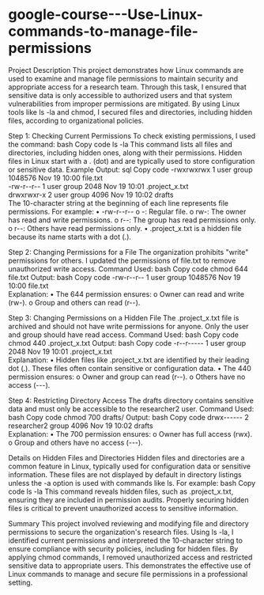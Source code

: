 # google-course---Use-Linux-commands-to-manage-file-permissions
Project Description
This project demonstrates how Linux commands are used to examine and manage file permissions to maintain security and appropriate access for a research team. Through this task, I ensured that sensitive data is only accessible to authorized users and that system vulnerabilities from improper permissions are mitigated. By using Linux tools like ls -la and chmod, I secured files and directories, including hidden files, according to organizational policies.

Step 1: Checking Current Permissions
To check existing permissions, I used the command:
bash
Copy code
ls -la
This command lists all files and directories, including hidden ones, along with their permissions. Hidden files in Linux start with a . (dot) and are typically used to store configuration or sensitive data.
Example Output:
sql
Copy code
-rwxrwxrwx  1 user group   1048576 Nov 19 10:00 file.txt  
-rw-r--r--  1 user group   2048    Nov 19 10:01 .project_x.txt  
drwxrwxr-x  2 user group   4096    Nov 19 10:02 drafts  
The 10-character string at the beginning of each line represents file permissions. For example:
•	-rw-r--r--
o	-: Regular file.
o	rw-: The owner has read and write permissions.
o	r--: The group has read permissions only.
o	r--: Others have read permissions only.
•	.project_x.txt is a hidden file because its name starts with a dot (.).

Step 2: Changing Permissions for a File
The organization prohibits "write" permissions for others. I updated the permissions of file.txt to remove unauthorized write access.
Command Used:
bash
Copy code
chmod 644 file.txt
Output:
bash
Copy code
-rw-r--r--  1 user group   1048576 Nov 19 10:00 file.txt  
Explanation:
•	The 644 permission ensures:
o	Owner can read and write (rw-).
o	Group and others can read (r--).

Step 3: Changing Permissions on a Hidden File
The .project_x.txt file is archived and should not have write permissions for anyone. Only the user and group should have read access.
Command Used:
bash
Copy code
chmod 440 .project_x.txt
Output:
bash
Copy code
-r--r-----  1 user group   2048    Nov 19 10:01 .project_x.txt  
Explanation:
•	Hidden files like .project_x.txt are identified by their leading dot (.). These files often contain sensitive or configuration data.
•	The 440 permission ensures:
o	Owner and group can read (r--).
o	Others have no access (---).

Step 4: Restricting Directory Access
The drafts directory contains sensitive data and must only be accessible to the researcher2 user.
Command Used:
bash
Copy code
chmod 700 drafts/
Output:
bash
Copy code
drwx------  2 researcher2 group   4096    Nov 19 10:02 drafts  
Explanation:
•	The 700 permission ensures:
o	Owner has full access (rwx).
o	Group and others have no access (---).

Details on Hidden Files and Directories
Hidden files and directories are a common feature in Linux, typically used for configuration data or sensitive information. These files are not displayed by default in directory listings unless the -a option is used with commands like ls. For example:
bash
Copy code
ls -la
This command reveals hidden files, such as .project_x.txt, ensuring they are included in permission audits. Properly securing hidden files is critical to prevent unauthorized access to sensitive information.

Summary
This project involved reviewing and modifying file and directory permissions to secure the organization's research files. Using ls -la, I identified current permissions and interpreted the 10-character string to ensure compliance with security policies, including for hidden files. By applying chmod commands, I removed unauthorized access and restricted sensitive data to appropriate users. This demonstrates the effective use of Linux commands to manage and secure file permissions in a professional setting.

